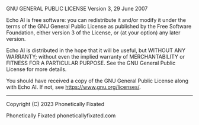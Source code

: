 GNU GENERAL PUBLIC LICENSE
Version 3, 29 June 2007

Echo AI is free software: you can redistribute it and/or modify it
under the terms of the GNU General Public License as published by
the Free Software Foundation, either version 3 of the License, or
(at your option) any later version.

Echo AI is distributed in the hope that it will be useful,
but WITHOUT ANY WARRANTY; without even the implied warranty of
MERCHANTABILITY or FITNESS FOR A PARTICULAR PURPOSE.  See the
GNU General Public License for more details.

You should have received a copy of the GNU General Public License
along with Echo AI.  If not, see <https://www.gnu.org/licenses/>.

---

Copyright (C) 2023 Phonetically Fixated

Phonetically Fixated
phoneticallyfixated.com
